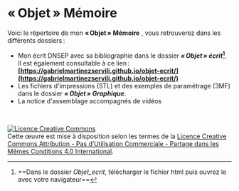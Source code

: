
# «&#8239;Objet&#8239;» Mémoire
Voici le répertoire de mon __«&#8239;Objet&#8239;» Mémoire__ , vous retrouverez dans les différents dossiers&#8201;:
- Mon écrit DNSEP avec sa bibliographie dans le dossier __*«&#8239;Objet&#8239;» écrit*[^1]__. 
 <br> Il est également consultable à ce lien&#8201;: __[https://gabrielmartinezservili.github.io/objet-ecrit/](https://gabrielmartinezservili.github.io/objet-ecrit/)__
- Les fichiers d'impressions (STL) et des exemples de paramétrage (3MF) dans le dossier  __*«&#8239;Objet&#8239;» Graphique*__.
- La notice d'assemblage accompagnés de vidéos

<br>

[^1]: ==Dans le dossier *Objet_ecrit*, télécharger le fichier html puis ouvrez le avec votre navigateur==

<a rel="license" href="http://creativecommons.org/licenses/by-nc-sa/4.0/"><img alt="Licence Creative Commons" style="border-width:0" src="https://i.creativecommons.org/l/by-nc-sa/4.0/88x31.png" /></a><br />Cette œuvre est mise à disposition selon les termes de la <a rel="license" href="http://creativecommons.org/licenses/by-nc-sa/4.0/">Licence Creative Commons Attribution - Pas d’Utilisation Commerciale - Partage dans les Mêmes Conditions 4.0 International</a>.

